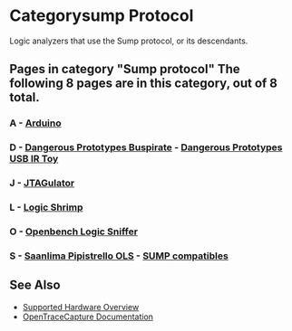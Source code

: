 # Categorysump Protocol

Logic analyzers that use the Sump protocol, or its descendants. 
## Pages in category "Sump protocol" The following 8 pages are in this category, out of 8 total. 
### A \- [Arduino](Arduino.html "Arduino") 
### D \- [Dangerous Prototypes Buspirate](Dangerous_Prototypes_Buspirate.html "Dangerous Prototypes Buspirate") \- [Dangerous Prototypes USB IR Toy](Dangerous_Prototypes_USB_IR_Toy.html "Dangerous Prototypes USB IR Toy") 
### J \- [JTAGulator](JTAGulator.html "JTAGulator") 
### L \- [Logic Shrimp](Logic_Shrimp.html "Logic Shrimp") 
### O \- [Openbench Logic Sniffer](Openbench_Logic_Sniffer.html "Openbench Logic Sniffer") 
### S \- [Saanlima Pipistrello OLS](Saanlima_Pipistrello_OLS.html "Saanlima Pipistrello OLS") \- [SUMP compatibles](SUMP_compatibles.html "SUMP compatibles")

## See Also
- [Supported Hardware Overview](../supported-hardware.md)
- [OpenTraceCapture Documentation](../../opentracecapture/overview.md)
